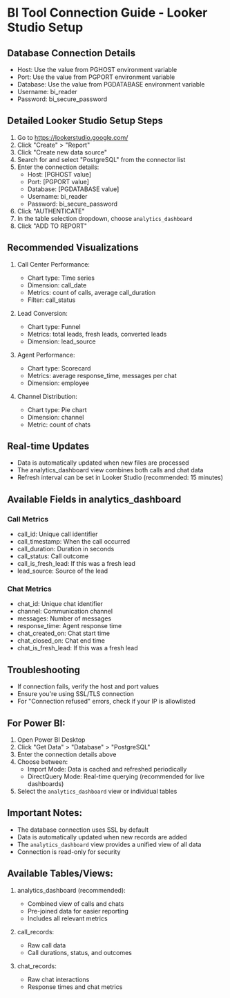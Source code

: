# BI Tool Connection Guide - Looker Studio Setup

## Database Connection Details
- Host: Use the value from PGHOST environment variable
- Port: Use the value from PGPORT environment variable  
- Database: Use the value from PGDATABASE environment variable
- Username: bi_reader
- Password: bi_secure_password

## Detailed Looker Studio Setup Steps

1. Go to https://lookerstudio.google.com/
2. Click "Create" > "Report"
3. Click "Create new data source"
4. Search for and select "PostgreSQL" from the connector list
5. Enter the connection details:
   - Host: [PGHOST value]
   - Port: [PGPORT value] 
   - Database: [PGDATABASE value]
   - Username: bi_reader
   - Password: bi_secure_password
6. Click "AUTHENTICATE"
7. In the table selection dropdown, choose `analytics_dashboard`
8. Click "ADD TO REPORT"

## Recommended Visualizations

1. Call Center Performance:
   - Chart type: Time series
   - Dimension: call_date
   - Metrics: count of calls, average call_duration
   - Filter: call_status

2. Lead Conversion:
   - Chart type: Funnel
   - Metrics: total leads, fresh leads, converted leads
   - Dimension: lead_source

3. Agent Performance:
   - Chart type: Scorecard
   - Metrics: average response_time, messages per chat
   - Dimension: employee

4. Channel Distribution:
   - Chart type: Pie chart
   - Dimension: channel
   - Metric: count of chats

## Real-time Updates
- Data is automatically updated when new files are processed
- The analytics_dashboard view combines both calls and chat data
- Refresh interval can be set in Looker Studio (recommended: 15 minutes)

## Available Fields in analytics_dashboard

### Call Metrics
- call_id: Unique call identifier
- call_timestamp: When the call occurred
- call_duration: Duration in seconds
- call_status: Call outcome
- call_is_fresh_lead: If this was a fresh lead
- lead_source: Source of the lead

### Chat Metrics
- chat_id: Unique chat identifier
- channel: Communication channel
- messages: Number of messages
- response_time: Agent response time
- chat_created_on: Chat start time
- chat_closed_on: Chat end time
- chat_is_fresh_lead: If this was a fresh lead

## Troubleshooting
- If connection fails, verify the host and port values
- Ensure you're using SSL/TLS connection
- For "Connection refused" errors, check if your IP is allowlisted

## For Power BI:
1. Open Power BI Desktop
2. Click "Get Data" > "Database" > "PostgreSQL"
3. Enter the connection details above
4. Choose between:
   - Import Mode: Data is cached and refreshed periodically
   - DirectQuery Mode: Real-time querying (recommended for live dashboards)
5. Select the `analytics_dashboard` view or individual tables

## Important Notes:
- The database connection uses SSL by default
- Data is automatically updated when new records are added
- The `analytics_dashboard` view provides a unified view of all data
- Connection is read-only for security

## Available Tables/Views:
1. analytics_dashboard (recommended):
   - Combined view of calls and chats
   - Pre-joined data for easier reporting
   - Includes all relevant metrics

2. call_records:
   - Raw call data
   - Call durations, status, and outcomes

3. chat_records:
   - Raw chat interactions
   - Response times and chat metrics